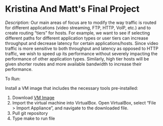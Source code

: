 # Kristina And Matt's Final Project
_Description:_ Our main areas of focus are to modify the way traffic is routed for different applications (video streaming, FTP, HTTP, VoIP, etc.) and to create routing “tiers” for hosts. For example, we want to see if selecting different paths for different application types or user tiers can increase throughput and decrease latency for certain applications/hosts. Since video traffic is more sensitive to both throughput and latency as opposed to HTTP traffic, we wish to speed up its performance without severely impacting the performance of other application types. Similarly, high tier hosts will be given shorter routes and more available bandwidth to increase their performance.


To Run:

Install a VM image that includes the necessary tools pre-installed:
1. Download [VM Image](https://drive.google.com/open?id=1ACkpD66zoBJHCX2K50OO8-pssJGZhzMr)
2. Import the virtual machine into VirtualBox. Open VirtualBox, select “File > Import Appliance”, and navigate to the downloaded file.
3. Pull git repository
4. Type make to run file
